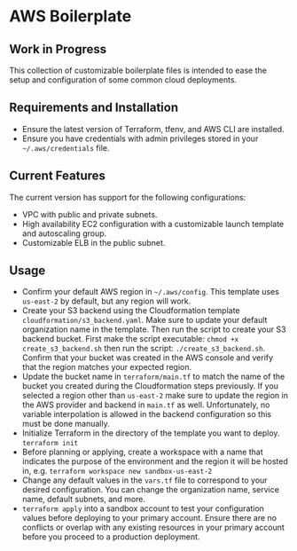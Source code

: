 # AWS Boilerplate
## Work in Progress
This collection of customizable boilerplate files is intended to ease the setup and configuration of some common cloud deployments.

## Requirements and Installation
* Ensure the latest version of Terraform, tfenv, and AWS CLI are installed.
* Ensure you have credentials with admin privileges stored in your `~/.aws/credentials` file.

## Current Features
The current version has support for the following configurations:
* VPC with public and private subnets.
* High availability EC2 configuration with a customizable launch template and autoscaling group.
* Customizable ELB in the public subnet.

## Usage
* Confirm your default AWS region in `~/.aws/config`. This template uses `us-east-2` by default, but any region will work.
* Create your S3 backend using the Cloudformation template `cloudformation/s3_backend.yaml`. Make sure to update your default organization name in the template. Then run the script to create your S3 backend bucket. First make the script executable: `chmod +x create_s3_backend.sh` then run the script: `./create_s3_backend.sh`. Confirm that your bucket was created in the AWS console and verify that the region matches your expected region.
* Update the bucket name in `terraform/main.tf` to match the name of the bucket you created during the Cloudformation steps previously. If you selected a region other than `us-east-2` make sure to update the region in the AWS provider and backend in `main.tf` as well. Unfortunately, no variable interpolation is allowed in the backend configuration so this must be done manually.
* Initialize Terraform in the directory of the template you want to deploy. `terraform init`
* Before planning or applying, create a workspace with a name that indicates the purpose of the environment and the region it will be hosted in, e.g. `terraform workspace new sandbox-us-east-2`
* Change any default values in the `vars.tf` file to correspond to your desired configuration. You can change the organization name, service name, default subnets, and more.
* `terraform apply` into a sandbox account to test your configuration values before deploying to your primary account. Ensure there are no conflicts or overlap with any existing resources in your primary account before you proceed to a production deployment.
 
